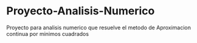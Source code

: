 # Proyecto-Analisis-Numerico
Proyecto para analisis numerico que resuelve el metodo de Aproximacion continua por minimos cuadrados 
